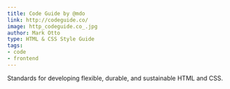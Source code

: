 ```yaml
---
title: Code Guide by @mdo
link: http://codeguide.co/
image: http_codeguide.co_.jpg
author: Mark Otto
type: HTML & CSS Style Guide
tags:
- code
- frontend
---
```


Standards for developing flexible, durable, and sustainable HTML and CSS.
